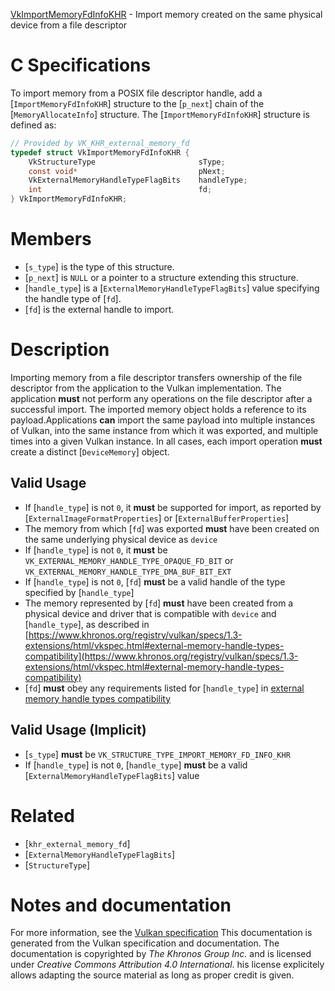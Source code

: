[VkImportMemoryFdInfoKHR](https://www.khronos.org/registry/vulkan/specs/1.3-extensions/man/html/VkImportMemoryFdInfoKHR.html) - Import memory created on the same physical device from a file descriptor

# C Specifications
To import memory from a POSIX file descriptor handle, add a
[`ImportMemoryFdInfoKHR`] structure to the [`p_next`] chain of the
[`MemoryAllocateInfo`] structure.
The [`ImportMemoryFdInfoKHR`] structure is defined as:
```c
// Provided by VK_KHR_external_memory_fd
typedef struct VkImportMemoryFdInfoKHR {
    VkStructureType                       sType;
    const void*                           pNext;
    VkExternalMemoryHandleTypeFlagBits    handleType;
    int                                   fd;
} VkImportMemoryFdInfoKHR;
```

# Members
- [`s_type`] is the type of this structure.
- [`p_next`] is `NULL` or a pointer to a structure extending this structure.
- [`handle_type`] is a [`ExternalMemoryHandleTypeFlagBits`] value specifying the handle type of [`fd`].
- [`fd`] is the external handle to import.

# Description
Importing memory from a file descriptor transfers ownership of the file
descriptor from the application to the Vulkan implementation.
The application  **must**  not perform any operations on the file descriptor
after a successful import.
The imported memory object holds a reference to its payload.Applications  **can**  import the same payload into multiple instances of Vulkan,
into the same instance from which it was exported, and multiple times into a
given Vulkan instance.
In all cases, each import operation  **must**  create a distinct
[`DeviceMemory`] object.
## Valid Usage
-    If [`handle_type`] is not `0`, it  **must**  be supported for import, as reported by [`ExternalImageFormatProperties`] or [`ExternalBufferProperties`]
-    The memory from which [`fd`] was exported  **must**  have been created on the same underlying physical device as `device`
-    If [`handle_type`] is not `0`, it  **must**  be `VK_EXTERNAL_MEMORY_HANDLE_TYPE_OPAQUE_FD_BIT` or `VK_EXTERNAL_MEMORY_HANDLE_TYPE_DMA_BUF_BIT_EXT`
-    If [`handle_type`] is not `0`, [`fd`] **must**  be a valid handle of the type specified by [`handle_type`]
-    The memory represented by [`fd`] **must**  have been created from a physical device and driver that is compatible with `device` and [`handle_type`], as described in [https://www.khronos.org/registry/vulkan/specs/1.3-extensions/html/vkspec.html#external-memory-handle-types-compatibility](https://www.khronos.org/registry/vulkan/specs/1.3-extensions/html/vkspec.html#external-memory-handle-types-compatibility)
-  [`fd`] **must**  obey any requirements listed for [`handle_type`] in [external memory handle types compatibility](https://www.khronos.org/registry/vulkan/specs/1.3-extensions/html/vkspec.html#external-memory-handle-types-compatibility)

## Valid Usage (Implicit)
-  [`s_type`] **must**  be `VK_STRUCTURE_TYPE_IMPORT_MEMORY_FD_INFO_KHR`
-    If [`handle_type`] is not `0`, [`handle_type`] **must**  be a valid [`ExternalMemoryHandleTypeFlagBits`] value

# Related
- [`khr_external_memory_fd`]
- [`ExternalMemoryHandleTypeFlagBits`]
- [`StructureType`]

# Notes and documentation
For more information, see the [Vulkan specification](https://www.khronos.org/registry/vulkan/specs/1.3-extensions/html/vkspec.html)
This documentation is generated from the Vulkan specification and documentation.
The documentation is copyrighted by *The Khronos Group Inc.* and is licensed under *Creative Commons Attribution 4.0 International*.
his license explicitely allows adapting the source material as long as proper credit is given.
        